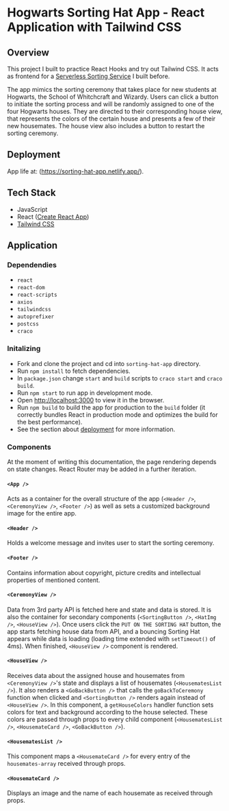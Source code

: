 # Hogwarts Sorting Hat App - React Application with Tailwind CSS

## Overview

This project I built to practice React Hooks and try out Tailwind CSS. It acts as frontend for a [Serverless Sorting Service](https://github.com/evagrean/random-sorting-service) I built before.

The app mimics the sorting ceremony that takes place for new students at Hogwarts, the School of Whitchcraft and Wizardy. Users can click a button to initiate the sorting process and will be randomly assigned to one of the four Hogwarts houses. They are directed to their corresponding house view, that represents the colors of the certain house and presents a few of their new housemates. The house view also includes a button to restart the sorting ceremony.

## Deployment

App life at: (https://sorting-hat-app.netlify.app/).

## Tech Stack

- JavaScript
- React ([Create React App](https://github.com/facebook/create-react-app))
- [Tailwind CSS](https://tailwindcss.com/)

## Application

### Dependendies

- `react`
- `react-dom`
- `react-scripts`
- `axios`
- `tailwindcss`
- `autoprefixer`
- `postcss`
- `craco`

### Initalizing

- Fork and clone the project and cd into `sorting-hat-app` directory.
- Run `npm install` to fetch dependencies.
- In `package.json` change `start` and `build` scripts to `craco start` and `craco build`.
- Run `npm start` to run app in development mode.
- Open [http://localhost:3000](http://localhost:3000) to view it in the browser.
- Run `npm build` to build the app for production to the `build` folder (it correctly bundles React in production mode and optimizes the build for the best performance).
- See the section about [deployment](https://facebook.github.io/create-react-app/docs/deployment) for more information.

### Components

At the moment of writing this documentation, the page rendering depends on state changes. React Router may be added in a further iteration.

#### `<App />`

Acts as a container for the overall structure of the app (`<Header />`, `<CeremonyView />`, `<Footer />`) as well as sets a customized background image for the entire app.

#### `<Header />`

Holds a welcome message and invites user to start the sorting ceremony.

#### `<Footer />`

Contains information about copyright, picture credits and intellectual properties of mentioned content.

#### `<CeremonyView />`

Data from 3rd party API is fetched here and state and data is stored. It is also the container for secondary components (`<SortingButton />`, `<HatImg />`, `<HouseView />`). Once users click the `PUT ON THE SORTING HAT` button, the app starts fetching house data from API, and a bouncing Sorting Hat appears while data is loading (loading time extended with `setTimeout()` of 4ms). When finished, `<HouseView />` component is rendered.

#### `<HouseView />`

Receives data about the assigned house and housemates from `<CeremonyView />`'s state and displays a list of housemates (`<HousematesList />`). It also renders a `<GoBackButton />` that calls the `goBackToCeremony` function when clicked and `<SortingButton />` renders again instead of `<HouseView />`. In this component, a `getHouseColors` handler function sets colors for text and background according to the house selected. These colors are passed through props to every child component (`<HousematesList />`, `<HousemateCard />`, `<GoBackButton />`).

#### `<HousematesList />`

This component maps a `<HousemateCard />` for every entry of the `housemates-array` received through props.

#### `<HousemateCard />`

Displays an image and the name of each housemate as received through props.

